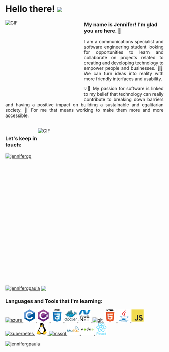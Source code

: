 <h1 align = "justify"> Hello there! <img src="https://media.giphy.com/media/hvRJCLFzcasrR4ia7z/giphy.gif" width="50px"></h1>
<img align="left" alt="GIF" src="https://user-images.githubusercontent.com/63617025/149354335-21e898f2-1264-43dd-8765-e9d354bc098d.jpg" width="250" height="250" />
<h3> My name is Jennifer! I'm glad you are here. 🤗 </h3>
<p align = "justify">I am a communications specialist and software engineering student looking for opportunities to learn and collaborate on projects related to creating and developing technology to empower people and businesses. 🐱‍👓 We can turn ideas into reality with more friendly interfaces and usability. </p>
<p align = "justify">💡🖤 My passion for software is linked to my belief that technology can really contribute to breaking down barriers and having a positive impact on building a sustainable and egalitarian society. 🚀 For me that means working to make them more and more accessible.</p>

<br />
 <img align="right" alt="GIF" src="https://user-images.githubusercontent.com/63617025/149363211-8ad51114-d4c3-4fbf-8b8c-347385bcbac1.gif" width="400" height="500" />
 
<h3 align="left">Let's keep in touch:</h3>
<a href="https://linkedin.com/in/jennifergp" target="blank"><img align="center" src="https://raw.githubusercontent.com/rahuldkjain/github-profile-readme-generator/master/src/images/icons/Social/linked-in-alt.svg" alt="jennifergp" height="30" width="40" /></a>
<a href="https://instagram.com/jennifergpaula" target="blank"><img align="center" src="https://raw.githubusercontent.com/rahuldkjain/github-profile-readme-generator/master/src/images/icons/Social/instagram.svg" alt="jennifergpaula" height="30" width="40" /></a>
 <a href = "mailto:jennifergpaula@gmail.com" target="blank"><img width="30" align="center" src="https://cdn-icons-png.flaticon.com/512/732/732200.png"></a>


<h3 align="left">Languages and Tools that I'm learning:</h3>
<p align="left"><a href="https://azure.microsoft.com/en-in/" target="_blank" rel="noreferrer"> <img src="https://www.vectorlogo.zone/logos/microsoft_azure/microsoft_azure-icon.svg" alt="azure" width="40" height="40"/> </a> <a href="https://www.cprogramming.com/" target="_blank" rel="noreferrer"> <img src="https://raw.githubusercontent.com/devicons/devicon/master/icons/c/c-original.svg" alt="c" width="40" height="40"/> </a> <a href="https://www.w3schools.com/cs/" target="_blank" rel="noreferrer"> <img src="https://raw.githubusercontent.com/devicons/devicon/master/icons/csharp/csharp-original.svg" alt="csharp" width="40" height="40"/> </a> <a href="https://www.w3schools.com/css/" target="_blank" rel="noreferrer"> <img src="https://raw.githubusercontent.com/devicons/devicon/master/icons/css3/css3-original-wordmark.svg" alt="css3" width="40" height="40"/> </a> <a href="https://www.docker.com/" target="_blank" rel="noreferrer"> <img src="https://raw.githubusercontent.com/devicons/devicon/master/icons/docker/docker-original-wordmark.svg" alt="docker" width="40" height="40"/> </a> <a href="https://dotnet.microsoft.com/" target="_blank" rel="noreferrer"> <img src="https://raw.githubusercontent.com/devicons/devicon/master/icons/dot-net/dot-net-original-wordmark.svg" alt="dotnet" width="40" height="40"/> </a> <a href="https://git-scm.com/" target="_blank" rel="noreferrer"> <img src="https://www.vectorlogo.zone/logos/git-scm/git-scm-icon.svg" alt="git" width="40" height="40"/> </a> <a href="https://www.w3.org/html/" target="_blank" rel="noreferrer"> <img src="https://raw.githubusercontent.com/devicons/devicon/master/icons/html5/html5-original-wordmark.svg" alt="html5" width="40" height="40"/> </a> <a href="https://www.java.com" target="_blank" rel="noreferrer"> <img src="https://raw.githubusercontent.com/devicons/devicon/master/icons/java/java-original.svg" alt="java" width="40" height="40"/> </a> <a href="https://developer.mozilla.org/en-US/docs/Web/JavaScript" target="_blank" rel="noreferrer"> <img src="https://raw.githubusercontent.com/devicons/devicon/master/icons/javascript/javascript-original.svg" alt="javascript" width="40" height="40"/> <a href="https://kubernetes.io" target="_blank" rel="noreferrer"> <img src="https://www.vectorlogo.zone/logos/kubernetes/kubernetes-icon.svg" alt="kubernetes" width="40" height="40"/> </a> <a href="https://www.linux.org/" target="_blank" rel="noreferrer"> <img src="https://raw.githubusercontent.com/devicons/devicon/master/icons/linux/linux-original.svg" alt="linux" width="40" height="40"/> </a> <a href="https://www.microsoft.com/en-us/sql-server" target="_blank" rel="noreferrer"> <img src="https://www.svgrepo.com/show/303229/microsoft-sql-server-logo.svg" alt="mssql" width="40" height="40"/> </a> <a href="https://www.mysql.com/" target="_blank" rel="noreferrer"> <img src="https://raw.githubusercontent.com/devicons/devicon/master/icons/mysql/mysql-original-wordmark.svg" alt="mysql" width="40" height="40"/> </a> <a href="https://nodejs.org" target="_blank" rel="noreferrer"> <img src="https://raw.githubusercontent.com/devicons/devicon/master/icons/nodejs/nodejs-original-wordmark.svg" alt="nodejs" width="40" height="40"/> </a> <a href="https://reactjs.org/" target="_blank" rel="noreferrer"> <img src="https://raw.githubusercontent.com/devicons/devicon/master/icons/react/react-original-wordmark.svg" alt="react" width="40" height="40"/> </a> </p>

<p><img align="center" src="https://github-readme-stats.vercel.app/api/top-langs?username=jennifergpaula&show_icons=true&locale=en&layout=compact" alt="jennifergpaula" /></p>
